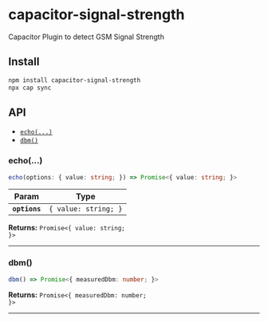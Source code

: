 # capacitor-signal-strength

Capacitor Plugin to detect GSM Signal Strength

## Install

```bash
npm install capacitor-signal-strength
npx cap sync
```

## API

<docgen-index>

* [`echo(...)`](#echo)
* [`dbm()`](#dbm)

</docgen-index>

<docgen-api>
<!--Update the source file JSDoc comments and rerun docgen to update the docs below-->

### echo(...)

```typescript
echo(options: { value: string; }) => Promise<{ value: string; }>
```

| Param         | Type                            |
| ------------- | ------------------------------- |
| **`options`** | <code>{ value: string; }</code> |

**Returns:** <code>Promise&lt;{ value: string; }&gt;</code>

--------------------


### dbm()

```typescript
dbm() => Promise<{ measuredDbm: number; }>
```

**Returns:** <code>Promise&lt;{ measuredDbm: number; }&gt;</code>

--------------------

</docgen-api>
